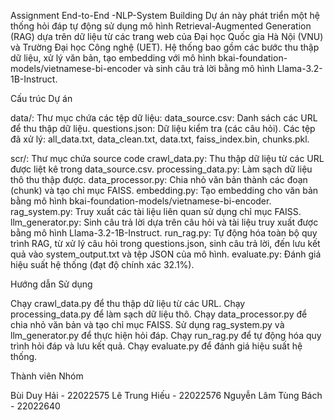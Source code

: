Assignment End-to-End -NLP-System Building
Dự án này phát triển một hệ thống hỏi đáp tự động sử dụng mô hình Retrieval-Augmented Generation (RAG) dựa trên dữ liệu từ các trang web của Đại học Quốc gia Hà Nội (VNU) và Trường Đại học Công nghệ (UET). Hệ thống bao gồm các bước thu thập dữ liệu, xử lý văn bản, tạo embedding với mô hình bkai-foundation-models/vietnamese-bi-encoder và sinh câu trả lời bằng mô hình Llama-3.2-1B-Instruct.

Cấu trúc Dự án

data/: Thư mục chứa các tệp dữ liệu:
data_source.csv: Danh sách các URL để thu thập dữ liệu.
questions.json: Dữ liệu kiểm tra (các câu hỏi).
Các tệp đã xử lý: all_data.txt, data_clean.txt, data.txt, faiss_index.bin, chunks.pkl.

scr/: Thư mục chứa source code
crawl_data.py: Thu thập dữ liệu từ các URL được liệt kê trong data_source.csv.
processing_data.py: Làm sạch dữ liệu thô thu thập được.
data_processor.py: Chia nhỏ văn bản thành các đoạn (chunk) và tạo chỉ mục FAISS.
embedding.py: Tạo embedding cho văn bản bằng mô hình bkai-foundation-models/vietnamese-bi-encoder.
rag_system.py: Truy xuất các tài liệu liên quan sử dụng chỉ mục FAISS.
llm_generator.py: Sinh câu trả lời dựa trên câu hỏi và tài liệu truy xuất được bằng mô hình Llama-3.2-1B-Instruct.
run_rag.py: Tự động hóa toàn bộ quy trình RAG, từ xử lý câu hỏi trong questions.json, sinh câu trả lời, đến lưu kết quả vào system_output.txt và tệp JSON của mô hình.
evaluate.py: Đánh giá hiệu suất hệ thống (đạt độ chính xác 32.1%).

Hướng dẫn Sử dụng

Chạy crawl_data.py để thu thập dữ liệu từ các URL.
Chạy processing_data.py để làm sạch dữ liệu thô.
Chạy data_processor.py để chia nhỏ văn bản và tạo chỉ mục FAISS.
Sử dụng rag_system.py và llm_generator.py để thực hiện hỏi đáp.
Chạy run_rag.py để tự động hóa quy trình hỏi đáp và lưu kết quả.
Chạy evaluate.py để đánh giá hiệu suất hệ thống.

Thành viên Nhóm

Bùi Duy Hải - 22022575
Lê Trung Hiếu - 22022576
Nguyễn Lâm Tùng Bách - 22022640